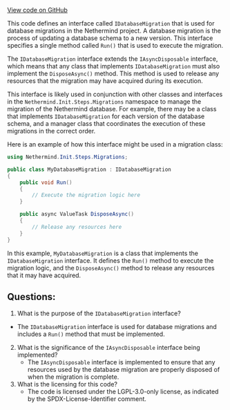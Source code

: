 [View code on GitHub](https://github.com/nethermindeth/nethermind/Nethermind.Init/Steps/Migrations/IDatabaseMigration.cs)

This code defines an interface called `IDatabaseMigration` that is used for database migrations in the Nethermind project. A database migration is the process of updating a database schema to a new version. This interface specifies a single method called `Run()` that is used to execute the migration.

The `IDatabaseMigration` interface extends the `IAsyncDisposable` interface, which means that any class that implements `IDatabaseMigration` must also implement the `DisposeAsync()` method. This method is used to release any resources that the migration may have acquired during its execution.

This interface is likely used in conjunction with other classes and interfaces in the `Nethermind.Init.Steps.Migrations` namespace to manage the migration of the Nethermind database. For example, there may be a class that implements `IDatabaseMigration` for each version of the database schema, and a manager class that coordinates the execution of these migrations in the correct order.

Here is an example of how this interface might be used in a migration class:

```csharp
using Nethermind.Init.Steps.Migrations;

public class MyDatabaseMigration : IDatabaseMigration
{
    public void Run()
    {
        // Execute the migration logic here
    }

    public async ValueTask DisposeAsync()
    {
        // Release any resources here
    }
}
```

In this example, `MyDatabaseMigration` is a class that implements the `IDatabaseMigration` interface. It defines the `Run()` method to execute the migration logic, and the `DisposeAsync()` method to release any resources that it may have acquired.
## Questions: 
 1. What is the purpose of the `IDatabaseMigration` interface?
   - The `IDatabaseMigration` interface is used for database migrations and includes a `Run()` method that must be implemented.
2. What is the significance of the `IAsyncDisposable` interface being implemented?
   - The `IAsyncDisposable` interface is implemented to ensure that any resources used by the database migration are properly disposed of when the migration is complete.
3. What is the licensing for this code?
   - The code is licensed under the LGPL-3.0-only license, as indicated by the SPDX-License-Identifier comment.